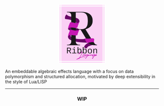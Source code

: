 <div align="center">
    <img style="width: 30%" alt="Ribbon Logo" src="images/logo_full.svg"/>
</div>

An embeddable algebraic effects language with a focus on data polymorphism and structured allocation, motivated by deep extensibility in the style of Lua/LISP

<hr/>

<div align="center">
    <h3>WIP</h3>
</div>

